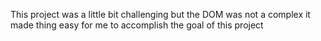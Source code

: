 This project was a little bit challenging but the DOM was not a complex it made thing easy for me to accomplish the goal of this project
